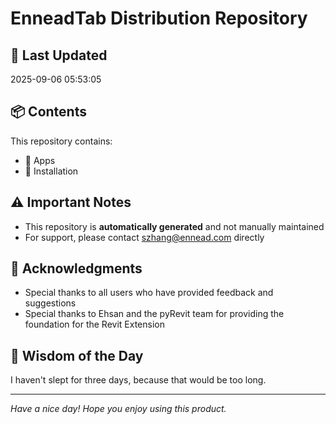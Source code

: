 # EnneadTab Distribution Repository

## 📅 Last Updated
2025-09-06 05:53:05



## 📦 Contents
This repository contains:
- 📂 Apps
- 📂 Installation

## ⚠️ Important Notes
- This repository is **automatically generated** and not manually maintained
- For support, please contact szhang@ennead.com directly

## 🙏 Acknowledgments
- Special thanks to all users who have provided feedback and suggestions
- Special thanks to Ehsan and the pyRevit team for providing the foundation for the Revit Extension

## 💭 Wisdom of the Day
I haven't slept for three days, because that would be too long.

---
*Have a nice day! Hope you enjoy using this product.*
